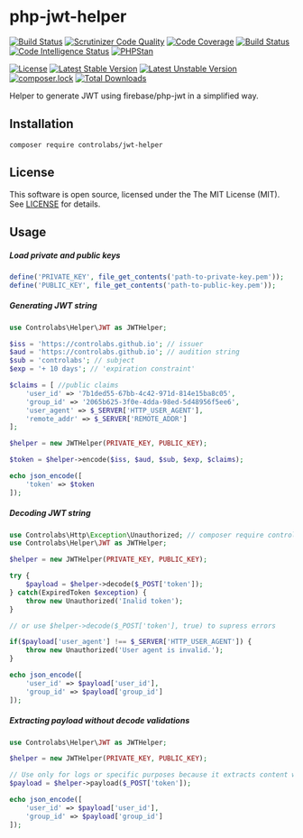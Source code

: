 # php-jwt-helper

[![Build Status](https://travis-ci.org/controlabs/php-jwt-helper.svg?branch=master)](https://travis-ci.org/controlabs/php-jwt-helper)
[![Scrutinizer Code Quality](https://scrutinizer-ci.com/g/controlabs/php-jwt-helper/badges/quality-score.png?b=master)](https://scrutinizer-ci.com/g/controlabs/php-jwt-helper/?branch=master)
[![Code Coverage](https://scrutinizer-ci.com/g/controlabs/php-jwt-helper/badges/coverage.png?b=master)](https://scrutinizer-ci.com/g/controlabs/php-jwt-helper/?branch=master)
[![Build Status](https://scrutinizer-ci.com/g/controlabs/php-jwt-helper/badges/build.png?b=master)](https://scrutinizer-ci.com/g/controlabs/php-jwt-helper/build-status/master)
[![Code Intelligence Status](https://scrutinizer-ci.com/g/controlabs/php-jwt-helper/badges/code-intelligence.svg?b=master)](https://scrutinizer-ci.com/code-intelligence)
[![PHPStan](https://img.shields.io/badge/PHPStan-enabled-brightgreen.svg?style=flat)](https://github.com/phpstan/phpstan)

[![License](https://poser.pugx.org/controlabs/jwt-helper/license)](https://packagist.org/packages/controlabs/jwt-helper)
[![Latest Stable Version](https://poser.pugx.org/controlabs/jwt-helper/v/stable)](https://packagist.org/packages/controlabs/jwt-helper)
[![Latest Unstable Version](https://poser.pugx.org/controlabs/jwt-helper/v/unstable)](https://packagist.org/packages/controlabs/jwt-helper)
[![composer.lock](https://poser.pugx.org/controlabs/jwt-helper/composerlock)](https://packagist.org/packages/controlabs/jwt-helper)
[![Total Downloads](https://poser.pugx.org/controlabs/jwt-helper/downloads)](https://packagist.org/packages/controlabs/jwt-helper)

Helper to generate JWT using firebase/php-jwt in a simplified way.

## Installation

```
composer require controlabs/jwt-helper
```

## License

This software is open source, licensed under the The MIT License (MIT). See [LICENSE](https://github.com/controlabs/php-jwt-helper/blob/master/LICENSE) for details.

## Usage

##### Load private and public keys
```php
define('PRIVATE_KEY', file_get_contents('path-to-private-key.pem'));
define('PUBLIC_KEY', file_get_contents('path-to-public-key.pem'));
```

##### Generating JWT string
```php
use Controlabs\Helper\JWT as JWTHelper;

$iss = 'https://controlabs.github.io'; // issuer
$aud = 'https://controlabs.github.io'; // audition string
$sub = 'controlabs'; // subject
$exp = '+ 10 days'; // 'expiration constraint'

$claims = [ //public claims
    'user_id' => '7b1ded55-67bb-4c42-971d-814e15ba8c05',
    'group_id' => '2065b625-3f0e-4dda-98ed-5d48956f5ee6',
    'user_agent' => $_SERVER['HTTP_USER_AGENT'],
    'remote_addr' => $_SERVER['REMOTE_ADDR']
];

$helper = new JWTHelper(PRIVATE_KEY, PUBLIC_KEY);

$token = $helper->encode($iss, $aud, $sub, $exp, $claims);

echo json_encode([
    'token' => $token
]);
```

##### Decoding JWT string
```php
use Controlabs\Http\Exception\Unauthorized; // composer require controlabs/http-exceptions (optional)
use Controlabs\Helper\JWT as JWTHelper;

$helper = new JWTHelper(PRIVATE_KEY, PUBLIC_KEY);

try {
    $payload = $helper->decode($_POST['token']);
} catch(ExpiredToken $exception) {
    throw new Unauthorized('Inalid token');
}

// or use $helper->decode($_POST['token'], true) to supress errors

if($payload['user_agent'] !== $_SERVER['HTTP_USER_AGENT']) {
    throw new Unauthorized('User agent is invalid.');
}

echo json_encode([
    'user_id' => $payload['user_id'],
    'group_id' => $payload['group_id']
]);
```

##### Extracting payload without decode validations
```php
use Controlabs\Helper\JWT as JWTHelper;

$helper = new JWTHelper(PRIVATE_KEY, PUBLIC_KEY);

// Use only for logs or specific purposes because it extracts content without validating the token.
$payload = $helper->payload($_POST['token']);

echo json_encode([
    'user_id' => $payload['user_id'],
    'group_id' => $payload['group_id']
]);
```
